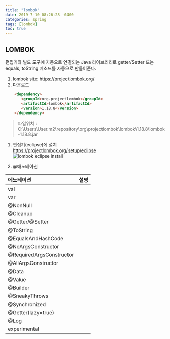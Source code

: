 ```yaml
---
title: "lombok"
date: 2019-7-10 08:26:28 -0400
categories: spring  
tags: [lombok]
toc: true
---
```


## LOMBOK  

 편집기와 빌드 도구에 자동으로 연결되는 Java 라이브러리로 getter/Setter 또는 equals, toString 메소드를 자동으로 만들어준다.  

1. lombok site: https://projectlombok.org/  
1. 다운로드

```html
    <dependency>
       <groupId>org.projectlombok</groupId>
       <artifactId>lombok</artifactId>
       <version>1.18.8</version>
    </dependency>
```

> 파일위치 : C:\Users\User\.m2\repository\org\projectlombok\lombok\1.18.8\lombok-1.18.8.jar  

1. 편집기(eclipse)에 설치  
    https://projectlombok.org/setup/eclipse   
    ![lombok eclipse install](https://projectlombok.org/img/lombok-installer.png)  

1. @애노테이션  

| 에노테이션                | 설명                            |
| :----------------------- | -------------------------------: |
| val                      |                                  |
| var                      |                                  |
| @NonNull                 |                                  |
| @Cleanup                 |                                  |
| @Getter/@Setter          |                                  |
| @ToString                |                                  |
| @EqualsAndHashCode       |                                  |
| @NoArgsConstructor       |                                  |
| @RequiredArgsConstructor |                                  |
| @AllArgsConstructor      |                                  |
| @Data                    |                                  |
| @Value                   |                                  |
| @Builder                 |                                  |
| @SneakyThrows            |                                  |
| @Synchronized            |                                  |
| @Getter(lazy=true)       |                                  |
| @Log                     |                                  |
| experimental             |                                  |  

